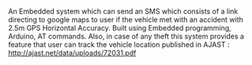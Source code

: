 An Embedded system which can send an SMS which consists of a link directing to google maps to user if the vehicle met with an accident with 2.5m GPS Horizontal Accuracy. Built using Embedded programming, Arduino, AT commands. Also, in case of any theft this system provides a feature that user can track the vehicle location
published in AJAST : http://ajast.net/data/uploads/72031.pdf

